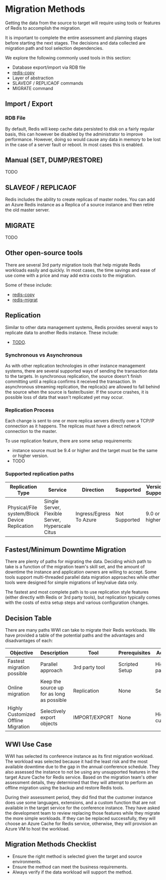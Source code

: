 # Migration Methods

Getting the data from the source to target will require using tools or features of Redis to accomplish the migration.

It is important to complete the entire assessment and planning stages before starting the next stages.  The decisions and data collected are migration path and tool selection dependencies.

We explore the following commonly used tools in this section:

- Database export/import via RDB file
- [redis-copy](https://github.com/deepakverma/redis-copy)
- Layer of abstraction
- SLAVEOF / REPLICAOF commands
- MIGRATE command

## Import / Export

### RDB File

By default, Redis will keep cache data persisted to disk on a fairly regular basis, this can however be disabled by the administrator to improve performance. However, doing so would cause any data in memory to be lost in the case of a server fault or reboot.  In most cases this is enabled.

## Manual (SET, DUMP/RESTORE)

TODO

## SLAVEOF / REPLICAOF

Redis includes the ability to create replicas of master nodes.  You can add an Azure Redis instance as a Replica of a source instance and then retire the old master server.

## MIGRATE

TODO

## Other open-source tools

There are several 3rd party migration tools that help migrate Redis workloads easily and quickly. In most cases, the time savings and ease of use come with a price and may add extra costs to the migration.

Some of these include:

- [redis-copy](https://github.com/deepakverma/redis-copy)
- [redis-migrat](https://github.com/vipshop/redis-migrate-tool)

## Replication

Similar to other data management systems, Redis provides several ways to replicate data to another Redis instance. These include:

- [TODO](TODO).

### Synchronous vs Asynchronous

As with other replication technologies in other instance management systems, there are several supported ways of sending the transaction data to the targets. In synchronous replication, the source doesn't finish committing until a replica confirms it received the transaction. In asynchronous streaming replication, the replica(s) are allowed to fall behind the source when the source is faster/busier. If the source crashes, it is possible loss of data that wasn't replicated yet may occur.

### Replication Process

Each change is sent to one or more replica servers directly over a TCP/IP connection as it happens. The replicas must have a direct network connection to the master.

To use replication feature, there are some setup requirements:

- instance source must be 9.4 or higher and the target must be the same or higher version.
- TODO

### Supported replication paths

| Replication Type | Service | Direction | Supported | Version Support | Notes
| --- | --- | --- | --- | ---- | ---- |
| Physical/File system/Block Device Replication | Single Server, Flexible Server, Hyperscale Citus | Ingress/Egress To Azure | Not Supported | 9.0 or higher | Requires file system access

## Fastest/Minimum Downtime Migration

There are plenty of paths for migrating the data. Deciding which path to take is a function of the migration team's skill set, and the amount of downtime the instance and application owners are willing to accept.  Some tools support multi-threaded parallel data migration approaches while other tools were designed for simple migrations of key/value data only.

The fastest and most complete path is to use replication style features (either directly with Redis or 3rd party tools), but replication typically comes with the costs of extra setup steps and various configuration changes.

## Decision Table

There are many paths WWI can take to migrate their Redis workloads. We have provided a table of the potential paths and the advantages and disadvantages of each:

| Objective | Description | Tool | Prerequisites | Advantages | Disadvantages |
| --- | --- | --- | --- | ---- | ---- |
| Fastest migration possible | Parallel approach | 3rd party tool | Scripted Setup | Highly parallelized | Target throttling |
| Online migration | Keep the source up for as long as possible | Replication | None | Seamless | Extra processing and storage |
| Highly Customized Offline Migration | Selectively export objects | IMPORT/EXPORT | None | Highly customizable | Manual |

## WWI Use Case

WWI has selected its conference instance as its first migration workload. The workload was selected because it had the least risk and the most available downtime due to the gap in the annual conference schedule. They also assessed the instance to not be using any unsupported features in the target Azure Cache for Redis service. Based on the migration team's other assessment details, they determined that they will attempt to perform an offline migration using the backup and restore Redis tools.

During their assessment period, they did find that the customer instance does use some languages, extensions, and a custom function that are not available in the target service for the conference instance. They have asked the development team to review replacing those features while they migrate the more simple workloads. If they can be replaced successfully, they will choose an Azure Cache for Redis service, otherwise, they will provision an Azure VM to host the workload.

## Migration Methods Checklist

- Ensure the right method is selected given the target and source environments.
- Ensure the method can meet the business requirements.
- Always verify if the data workload will support the method.
